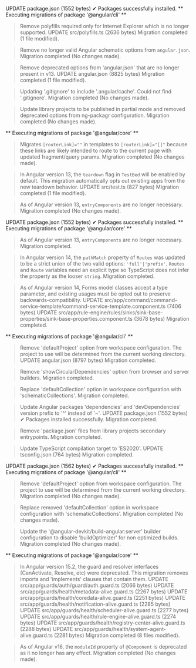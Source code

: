 UPDATE package.json (1552 bytes)
✔ Packages successfully installed.
** Executing migrations of package '@angular/cli' **

> Remove polyfills required only for Internet Explorer which is no longer supported.
UPDATE src/polyfills.ts (2636 bytes)
  Migration completed (1 file modified).

> Remove no longer valid Angular schematic options from `angular.json`.
  Migration completed (No changes made).

> Remove deprecated options from 'angular.json' that are no longer present in v13.
UPDATE angular.json (8825 bytes)
  Migration completed (1 file modified).

> Updating '.gitignore' to include '.angular/cache'.
    Could not find '.gitignore'.
  Migration completed (No changes made).

> Update library projects to be published in partial mode and removed deprecated options from ng-packagr configuration.
  Migration completed (No changes made).

** Executing migrations of package '@angular/core' **

> Migrates `[routerLink]=""` in templates to `[routerLink]="[]"` because these links are likely intended to route to the current page with updated fragment/query params.
  Migration completed (No changes made).

> In Angular version 13, the `teardown` flag in `TestBed` will be enabled by default.
  This migration automatically opts out existing apps from the new teardown behavior.
UPDATE src/test.ts (827 bytes)
  Migration completed (1 file modified).

> As of Angular version 13, `entryComponents` are no longer necessary.
  Migration completed (No changes made).



  UPDATE package.json (1552 bytes)
✔ Packages successfully installed.
** Executing migrations of package '@angular/core' **

> As of Angular version 13, `entryComponents` are no longer necessary.
  Migration completed.

> In Angular version 14, the `pathMatch` property of `Routes` was updated to be a strict union of the two valid options: `'full'|'prefix'`.
  `Routes` and `Route` variables need an explicit type so TypeScript does not infer the property as the looser `string`.
  Migration completed.

> As of Angular version 14, Forms model classes accept a type parameter, and existing usages must be opted out to preserve backwards-compatibility.
UPDATE src/app/command/command-service-template/command-service-template.component.ts (7406 bytes)
UPDATE src/app/rule-engine/rules/sinks/sink-base-properties/sink-base-properties.component.ts (3678 bytes)
  Migration completed.

  ** Executing migrations of package '@angular/cli' **

> Remove 'defaultProject' option from workspace configuration.
  The project to use will be determined from the current working directory.
UPDATE angular.json (8797 bytes)
  Migration completed.

> Remove 'showCircularDependencies' option from browser and server builders.
  Migration completed.

> Replace 'defaultCollection' option in workspace configuration with 'schematicCollections'.
  Migration completed.

> Update Angular packages 'dependencies' and 'devDependencies' version prefix to '^' instead of '~'.
UPDATE package.json (1552 bytes)
✔ Packages installed successfully.
  Migration completed.

> Remove 'package.json' files from library projects secondary entrypoints.
  Migration completed.

> Update TypeScript compilation target to 'ES2020'.
UPDATE tsconfig.json (764 bytes)
  Migration completed.



  UPDATE package.json (1562 bytes)
✔ Packages successfully installed.
** Executing migrations of package '@angular/cli' **

> Remove 'defaultProject' option from workspace configuration.
  The project to use will be determined from the current working directory.
  Migration completed (No changes made).

> Replace removed 'defaultCollection' option in workspace configuration with 'schematicCollections'.
  Migration completed (No changes made).

> Update the '@angular-devkit/build-angular:server' builder configuration to disable 'buildOptimizer' for non optimized builds.     
  Migration completed (No changes made).

** Executing migrations of package '@angular/core' **

> In Angular version 15.2, the guard and resolver interfaces (CanActivate, Resolve, etc) were deprecated.
  This migration removes imports and 'implements' clauses that contain them.
UPDATE src/app/guards/auth/guard/auth.guard.ts (2066 bytes)
UPDATE src/app/guards/health/metadata-alive.guard.ts (2267 bytes)
UPDATE src/app/guards/health/coredata-alive.guard.ts (2251 bytes)
UPDATE src/app/guards/health/notification-alive.guard.ts (2285 bytes)
UPDATE src/app/guards/health/scheduler-alive.guard.ts (2277 bytes)
UPDATE src/app/guards/health/rule-engine-alive.guard.ts (2274 bytes)
UPDATE src/app/guards/health/registry-center-alive.guard.ts (2288 bytes)
UPDATE src/app/guards/health/system-agent-alive.guard.ts (2281 bytes)
  Migration completed (8 files modified).

> As of Angular v16, the `moduleId` property of `@Component` is deprecated as it no longer has any effect.
  Migration completed (No changes made).
